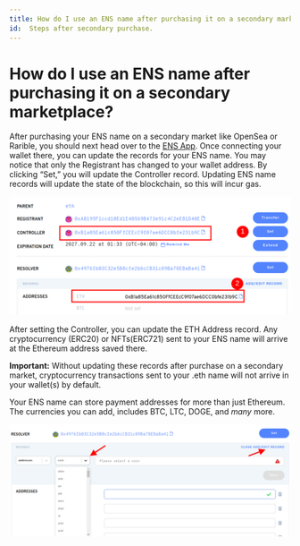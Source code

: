```yaml
---
title: How do I use an ENS name after purchasing it on a secondary marketplace?
id:  Steps after secondary purchase.
---
```


# How do I use an ENS name after purchasing it on a secondary marketplace?

After purchasing your ENS name on a secondary market like OpenSea or Rarible, you should next head over to the [ENS App](https://app.ens.domains). Once connecting your wallet there, you can update the records for your ENS name. You may notice that only the Registrant has changed to your wallet address. By clicking “Set,” you will update the Controller record. Updating ENS name records will update the state of the blockchain, so this will incur gas.

![Editing the controller.](img/second-market-1.png "The controller highlighted in the manager app.")


After setting the Controller, you can update the ETH Address record. Any cryptocurrency (ERC20) or NFTs(ERC721) sent to your ENS name will arrive at the Ethereum address saved there.

**Important:** Without updating these records after purchase on a secondary market, cryptocurrency transactions sent to your .eth name will not arrive in your wallet(s) by default.

Your ENS name can store payment addresses for more than just Ethereum. The currencies you can add, includes BTC, LTC, DOGE, and _many_ more.

![Editing the currency record.](img/second-market-2.png "Editing the currency record.")


